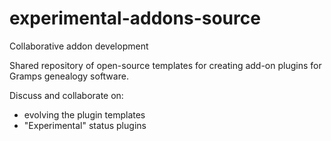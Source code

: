 # experimental-addons-source
Collaborative addon development


Shared repository of open-source templates for creating add-on plugins for Gramps genealogy software. 

Discuss and collaborate on:
* evolving the plugin templates
* "Experimental" status plugins

